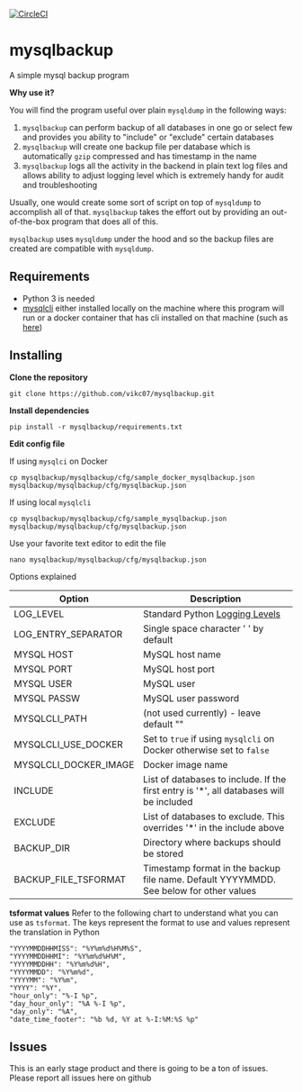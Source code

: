 [![CircleCI](https://circleci.com/gh/vikc07/mysqlbackup.svg?style=svg)](https://circleci.com/gh/vikc07/mysqlbackup)

# mysqlbackup
A simple mysql backup program

**Why use it?**

You will find the program useful over plain `mysqldump` in the following ways:
1) `mysqlbackup` can perform backup of all databases in one go or select few and provides you ability to "include" or
 "exclude" certain databases
2) `mysqlbackup` will create one backup file per database which is automatically `gzip` compressed and has timestamp 
in the name
3) `mysqlbackup` logs all the activity in the backend in plain text log files and allows ability to adjust logging 
level which is extremely handy for audit and troubleshooting

Usually, one would create some sort of script on top of `mysqldump` to accomplish all of that. `mysqlbackup` takes 
the effort out by providing an out-of-the-box program that does all of this.

`mysqlbackup` uses `mysqldump` under the hood and so the backup files are created are compatible with `mysqldump`.

## Requirements ##
* Python 3 is needed
* [mysqlcli](https://dev.mysql.com/doc/refman/8.0/en/programs-client.html) either installed locally on 
the machine where this program will run or a docker container that
 has cli installed on that machine (such as [here](https://cloud.docker.com/repository/docker/vikramchauhan/mysqlcli))
 
## Installing ##

**Clone the repository**

    git clone https://github.com/vikc07/mysqlbackup.git


**Install dependencies**

    pip install -r mysqlbackup/requirements.txt


**Edit config file**

If using `mysqlci` on Docker

    cp mysqlbackup/mysqlbackup/cfg/sample_docker_mysqlbackup.json mysqlbackup/mysqlbackup/cfg/mysqlbackup.json

If using local `mysqlcli`

    cp mysqlbackup/mysqlbackup/cfg/sample_mysqlbackup.json mysqlbackup/mysqlbackup/cfg/mysqlbackup.json

Use your favorite text editor to edit the file

    nano mysqlbackup/mysqlbackup/cfg/mysqlbackup.json

Options explained

|Option|Description|
|------|-----------|
|LOG_LEVEL|Standard Python [Logging Levels](https://docs.python.org/3/library/logging.html)|
|LOG_ENTRY_SEPARATOR|Single space character ' ' by default|
|MYSQL HOST|MySQL host name|
|MYSQL PORT|MySQL host port|
|MYSQL USER|MySQL user|
|MYSQL PASSW|MySQL user password|
|MYSQLCLI_PATH|(not used currently) - leave default ""|
|MYSQLCLI_USE_DOCKER|Set to `true` if using `mysqlcli` on Docker otherwise set to `false`|
|MYSQLCLI_DOCKER_IMAGE|Docker image name|
|INCLUDE|List of databases to include. If the first entry is '*', all databases will be included|
|EXCLUDE|List of databases to exclude. This overrides '*' in the include above|
|BACKUP_DIR|Directory where backups should be stored|
|BACKUP_FILE_TSFORMAT|Timestamp format in the backup file name. Default YYYYMMDD. See below for other values|

**tsformat values**
Refer to the following chart to understand what you can use as `tsformat`. The keys represent the format to use and 
values represent the translation in Python

    "YYYYMMDDHHMISS": "%Y%m%d%H%M%S",
    "YYYYMMDDHHMI": "%Y%m%d%H%M",
    "YYYYMMDDHH": "%Y%m%d%H",
    "YYYYMMDD": "%Y%m%d",
    "YYYYMM": "%Y%m",
    "YYYY": "%Y",
    "hour_only": "%-I %p",
    "day_hour_only": "%A %-I %p",
    "day_only": "%A",
    "date_time_footer": "%b %d, %Y at %-I:%M:%S %p"
    
## Issues ##
This is an early stage product and there is going to be a ton of issues. Please report all issues here on github